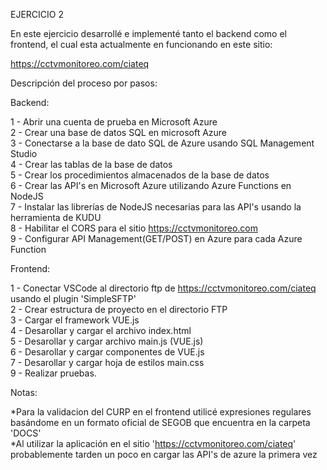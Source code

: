 EJERCICIO 2

En este ejercicio desarrollé e implementé tanto el backend como el frontend, el cual esta actualmente en funcionando en este sitio:

https://cctvmonitoreo.com/ciateq

Descripción del proceso por pasos:

Backend:

1 - Abrir una cuenta de prueba en Microsoft Azure\
2 - Crear una base de datos SQL en microsoft Azure\
3 - Conectarse a la base de dato SQL de Azure usando SQL Management Studio\
4 - Crear las tablas de la base de datos\
5 - Crear los procedimientos almacenados de la base de datos\
6 - Crear las API's en Microsoft Azure utilizando Azure Functions en NodeJS\
7 - Instalar las librerías de NodeJS necesarias para las API's usando la herramienta de KUDU\
8 - Habilitar el CORS para el sitio https://cctvmonitoreo.com \
9 - Configurar API Management(GET/POST) en Azure para cada Azure Function

Frontend:

1 - Conectar VSCode al directorio ftp de https://cctvmonitoreo.com/ciateq usando el plugin 'SimpleSFTP'\
2 - Crear estructura de proyecto en el directorio FTP\
3 - Cargar el framework VUE.js\
4 - Desarollar y cargar el archivo index.html\
5 - Desarollar y cargar archivo main.js (VUE.js)\
6 - Desarollar y cargar componentes de VUE.js\
7 - Desarollar y cargar hoja de estilos main.css\
9 - Realizar pruebas.

Notas:

*Para la validacion del CURP en el frontend utilicé expresiones regulares basándome en un formato oficial de SEGOB que encuentra en la carpeta 'DOCS'\
*Al utilizar la aplicación en el sitio 'https://cctvmonitoreo.com/ciateq' probablemente tarden un poco en cargar las API's de azure la primera vez
